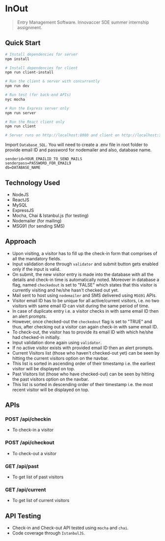 # InOut
> Entry Management Software. Innovaccer SDE summer internship assignment.

## Quick Start

```bash
# Install dependencies for server
npm install

# Install dependencies for client
npm run client-install

# Run the client & server with concurrently
npm run dev

# Run test (for back-end APIs)
nyc mocha

# Run the Express server only
npm run server

# Run the React client only
npm run client

# Server runs on http://localhost:8080 and client on http://localhost:3000
```
Import `Database_SQL`.
You will need to create a .env file in root folder to provide email ID and password for nodemailer and also, database name.

```
senderid=YOUR_EMAILID_TO_SEND_MAILS
senderpass=PASSWORD_FOR_EMAIL9
db=DATABASE_NAME
```

## Technology Used
- NodeJS
- ReactJS
- MySQL
- ExpressJS
- Mocha, Chai & Istanbul.js (for testing)
- Nodemailer (for mailing)
- MSG91 (for sending SMS)

## Approach

- Upon visiting, a visitor has to fill up the check-in form that comprises of all the mandatory fields.
- Input validation done through `validator` and submit button gets enabled only if the input is valid.
- On submit, the new visitor entry is made into the database with all the details and check-in time is automatically noted. Moreover in database a flag, named `checkedout` is set to "FALSE" which states that this visitor is currently visiting and he/she hasn't checked out yet.
- Mail sent to host using `nodemailer` and SMS delivered using `MSG91` APIs.
- Visitor email ID has to be unique for all active/current visitors, i.e. no two visitors with same email ID can visit during the same period of time.
- In case of duplicate entry i.e. a visitor checks in with same email ID then an alert prompts.
- However, once checked-out the `checkedout` flag is set to "TRUE" and thus, after checking out a visitor can again check-in with same email ID.
- To check-out, the visitor has to provide its email ID with which he/she had checked-in initially.
- Input validation done again using `validator`.
- If no active visitor exists with provided email ID then an alert prompts.
- Current Visitors list (those who haven't checked-out yet) can be seen by hitting the current visitors option on the navbar.
- This list is sorted in ascending order of their timestamp i.e. the earliest visitor will be displayed on top.
- Past Visitors list (those who have checked-out) can be seen by hitting the past visitors option on the navbar.
- This list is sorted in descending order of their timestamp i.e. the most recent visitor will be displayed on top.

## APIs

### POST /api/checkin
- To check-in a visitor

### POST /api/checkout
- To check-out a visitor

### GET /api/past
- To get list of past visitors

### GET /api/current
- To get list of current visitors

## API Testing
- Check-in and Check-out API tested using `mocha` and `chai`.
- Code coverage through `IstanbulJS`.
